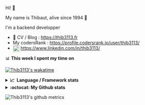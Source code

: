Hi! 👋

My name is Thibaut, alive since 1994 🍷

I'm a backend developper

-   📝 CV / Blog : https://thib3113.fr
-   My codersRank : https://profile.codersrank.io/user/thib3113/
-   <a href="https://www.linkedin.com/in/thib3113/"><img align="left" alt="Thib3113's Linkedin" width="21px" src="https://raw.githubusercontent.com/peterthehan/peterthehan/master/assets/linkedin.svg" /></a> https://www.linkedin.com/in/thib3113/

📊 **This week I spent my time on**

[![Thib3113's wakatime](https://github-readme-stats.vercel.app/api/wakatime?username=thib3113&layout=default&theme=dracula&langs_count=6&hide_title=true&hide_border=true)](https://wakatime.com/@thib3113)

<details>
  <summary><b>📈&nbsp;&nbsp;Language&nbsp;/&nbsp;Framework stats</b></summary>
  <br/>  
  <a href='https://profile.codersrank.io/user/thib3113/'>
  <img src='http://cr-skills-chart-widget.azurewebsites.net/api/api?username=thib3113&padding=30&skills=php,batchfile,javascript,less,mysql,reactjs,scss,shell,typescript,vue'>
  </a>
</details>

<details>
  <summary><b>:octocat: My Github stats</b></summary>
  <br/>  
  
  <img src="https://github-readme-stats.vercel.app/api?username=thib3113&theme=dracula&show_icons=true&" alt="Thib3113's GitHub stats" />

<!--START_SECTION:activity-->

1. 🎉 Merged PR [#37](https://github.com/thib3113/unifi-blockips-srv/pull/37) in [thib3113/unifi-blockips-srv](https://github.com/thib3113/unifi-blockips-srv)
2. 🎉 Merged PR [#209](https://github.com/thib3113/unifi-client/pull/209) in [thib3113/unifi-client](https://github.com/thib3113/unifi-client)
3. 🎉 Merged PR [#208](https://github.com/thib3113/unifi-client/pull/208) in [thib3113/unifi-client](https://github.com/thib3113/unifi-client)
4. 🎉 Merged PR [#207](https://github.com/thib3113/unifi-client/pull/207) in [thib3113/unifi-client](https://github.com/thib3113/unifi-client)
5. 🎉 Merged PR [#204](https://github.com/thib3113/unifi-client/pull/204) in [thib3113/unifi-client](https://github.com/thib3113/unifi-client)
 <!--END_SECTION:activity-->

</details>

![Thib3113's github metrics](https://gist.githubusercontent.com/thib3113/83a96e16f8bca103f1b0e376186c66ec/raw/github-metrics.svg)
